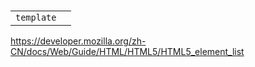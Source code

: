 ###
|   |   |
|---|---|
| `template`  |   |


https://developer.mozilla.org/zh-CN/docs/Web/Guide/HTML/HTML5/HTML5_element_list

### 

